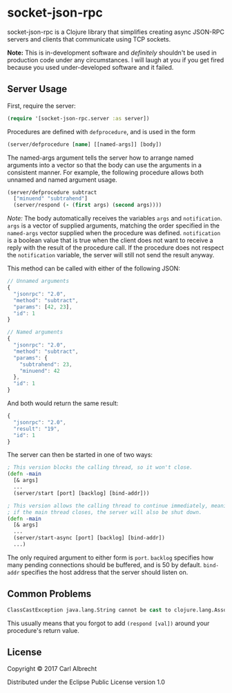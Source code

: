 # socket-json-rpc

socket-json-rpc is a Clojure library that simplifies creating async JSON-RPC
servers and clients that communicate using TCP sockets.

**Note:** This is in-development software and _definitely_ shouldn't be used in
production code under any circumstances. I will laugh at you if you get fired
because you used under-developed software and it failed.

## Server Usage

First, require the server:

```clojure
(require '[socket-json-rpc.server :as server])
```

Procedures are defined with `defprocedure`, and is used in the form

```clojure
(server/defprocedure [name] [[named-args]] [body])
```

The named-args argument tells the server how to arrange named arguments into a
vector so that the body can use the arguments in a consistent manner. For
example, the following procedure allows both unnamed and named argument usage.

```clojure
(server/defprocedure subtract
  ["minuend" "subtrahend"]
  (server/respond (- (first args) (second args))))
```

*Note:* The body automatically receives the variables `args` and `notification`.
`args` is a vector of supplied arguments, matching the order specified in the
`named-args` vector supplied when the procedure was defined. `notification` is a
boolean value that is true when the client does not want to receive a reply with
the result of the procedure call. If the procedure does not respect the
`notification` variable, the server will still not send the result anyway.

This method can be called with either of the following JSON:

```javascript
// Unnamed arguments
{
  "jsonrpc": "2.0",
  "method": "subtract",
  "params": [42, 23],
  "id": 1
}
```

```javascript
// Named arguments
{
  "jsonrpc": "2.0",
  "method": "subtract",
  "params": {
    "subtrahend": 23,
    "minuend": 42
  },
  "id": 1
}
```

And both would return the same result:

```javascript
{
  "jsonrpc": "2.0",
  "result": "19",
  "id": 1
}
```

The server can then be started in one of two ways:

```clojure
; This version blocks the calling thread, so it won't close.
(defn -main
  [& args]
  ...
  (server/start [port] [backlog] [bind-addr]))
```

```clojure
; This version allows the calling thread to continue immediately, meaning that
; if the main thread closes, the server will also be shut down.
(defn -main
  [& args]
  ...
  (server/start-async [port] [backlog] [bind-addr])
  ...)
```

The only required argument to either form is `port`. `backlog` specifies how many
pending connections should be buffered, and is 50 by default. `bind-addr`
specifies the host address that the server should listen on.

## Common Problems

```clojure
ClassCastException java.lang.String cannot be cast to clojure.lang.Associative
```

This usually means that you forgot to add `(respond [val])` around your procedure's
return value.

## License

Copyright © 2017 Carl Albrecht

Distributed under the Eclipse Public License version 1.0
